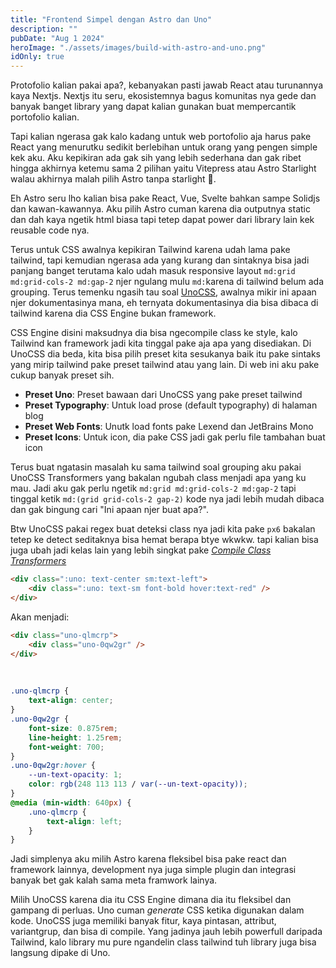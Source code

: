```yaml
---
title: "Frontend Simpel dengan Astro dan Uno"
description: ""
pubDate: "Aug 1 2024"
heroImage: "./assets/images/build-with-astro-and-uno.png"
idOnly: true
---
```


Protofolio kalian pakai apa?, kebanyakan pasti jawab React atau turunannya kaya Nextjs. Nextjs itu seru, ekosistemnya bagus komunitas nya gede dan banyak banget library yang dapat kalian gunakan buat mempercantik portofolio kalian.

Tapi kalian ngerasa gak kalo kadang untuk web portofolio aja harus pake React yang menurutku sedikit berlebihan untuk orang yang pengen simple kek aku. Aku kepikiran ada gak sih yang lebih sederhana dan gak ribet hingga akhirnya ketemu sama 2 pilihan yaitu Vitepress atau Astro Starlight walau akhirnya malah pilih Astro tanpa starlight 🤣.

Eh Astro seru lho kalian bisa pake React, Vue, Svelte bahkan sampe Solidjs dan kawan-kawannya. Aku pilih Astro cuman karena dia outputnya static dan dah kaya ngetik html biasa tapi tetep dapat power dari library lain kek reusable code nya.

Terus untuk CSS awalnya kepikiran Tailwind karena udah lama pake tailwind, tapi kemudian ngerasa ada yang kurang dan sintaknya bisa jadi panjang banget terutama kalo udah masuk responsive layout `md:grid md:grid-cols-2 md:gap-2` njer ngulang mulu `md:`karena di tailwind belum ada grouping. Terus temenku ngasih tau soal <a href="https://unocss.dev/" target="_blank">UnoCSS</a>, awalnya mikir ini apaan njer dokumentasinya mana, eh ternyata dokumentasinya dia bisa dibaca di tailwind karena dia CSS Engine bukan framework.

CSS Engine disini maksudnya dia bisa ngecompile class ke style, kalo Tailwind kan framework jadi kita tinggal pake aja apa yang disediakan. Di UnoCSS dia beda, kita bisa pilih preset kita sesukanya baik itu pake sintaks yang mirip tailwind pake preset tailwind atau yang lain. Di web ini aku pake cukup banyak preset sih.

-   **Preset Uno**: Preset bawaan dari UnoCSS yang pake preset tailwind
-   **Preset Typography**: Untuk load prose (default typography) di halaman blog
-   **Preset Web Fonts**: Unutk load fonts pake Lexend dan JetBrains Mono
-   **Preset Icons**: Untuk icon, dia pake CSS jadi gak perlu file tambahan buat icon

Terus buat ngatasin masalah ku sama tailwind soal grouping aku pakai UnoCSS Transformers yang bakalan ngubah class menjadi apa yang ku mau. Jadi aku gak perlu ngetik `md:grid md:grid-cols-2 md:gap-2` tapi tinggal ketik `md:(grid grid-cols-2 gap-2)` kode nya jadi lebih mudah dibaca dan gak bingung cari "Ini apaan njer buat apa?".

Btw UnoCSS pakai regex buat deteksi class nya jadi kita pake `px6` bakalan tetep ke detect seditaknya bisa hemat berapa btye wkwkw. tapi kalian bisa juga ubah jadi kelas lain yang lebih singkat pake <a href="https://unocss.dev/transformers/compile-class" target="_blank">_Compile Class Transformers_</a>

```html
<div class=":uno: text-center sm:text-left">
	<div class=":uno: text-sm font-bold hover:text-red" />
</div>
```

Akan menjadi:

```html
<div class="uno-qlmcrp">
	<div class="uno-0qw2gr" />
</div>
```
<br />

```css
.uno-qlmcrp {
	text-align: center;
}
.uno-0qw2gr {
	font-size: 0.875rem;
	line-height: 1.25rem;
	font-weight: 700;
}
.uno-0qw2gr:hover {
	--un-text-opacity: 1;
	color: rgb(248 113 113 / var(--un-text-opacity));
}
@media (min-width: 640px) {
	.uno-qlmcrp {
		text-align: left;
	}
}
```
Jadi simplenya aku milih Astro karena fleksibel bisa pake react dan framework lainnya, development nya juga simple plugin dan integrasi banyak bet gak kalah sama meta framwork lainya.

Milih UnoCSS karena dia itu CSS Engine dimana dia itu fleksibel dan gampang di perluas. Uno cuman *generate* CSS ketika digunakan dalam kode. UnoCSS juga memiliki banyak fitur, kaya pintasan, attribut, variantgrup, dan bisa di compile. Yang jadinya jauh lebih powerfull daripada Tailwind, kalo library mu pure ngandelin class tailwind tuh library juga bisa langsung dipake di Uno.